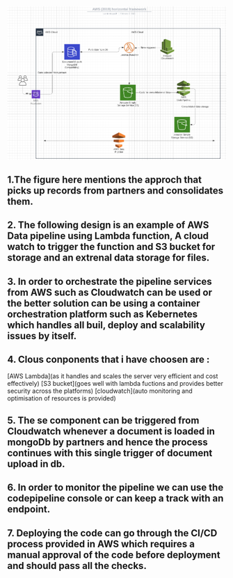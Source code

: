 ![img_1.png](img_1.png)

## 1.The figure here mentions the approch that picks up records from partners and consolidates them.

## 2. The following design is an example of AWS Data pipeline using Lambda function, A cloud watch to trigger the function and S3 bucket for storage and an extrenal data storage for files.

## 3. In order to orchestrate the pipeline services from AWS such as Cloudwatch can be used or the better solution can be using a container orchestration platform such as Kebernetes which handles all buil, deploy and scalability issues by itself.

## 4. Clous conponents that i have choosen are :
[AWS Lambda](as it handles and scales the server very efficient and cost effectively)
[S3 bucket](goes well with lambda fuctions and provides better security across the platforms)
[cloudwatch](auto monitoring and optimisation of resources is provided)

## 5. The se component can be triggered from Cloudwatch whenever a document is loaded in mongoDb by partners and hence the process continues with this single trigger of document upload in db.


## 6. In order to monitor the pipeline we can use the codepipeline console or can keep a track with an endpoint.

## 7. Deploying the code can go through the CI/CD process provided in AWS which requires a manual approval of the code before deployment and should pass all the checks. 






